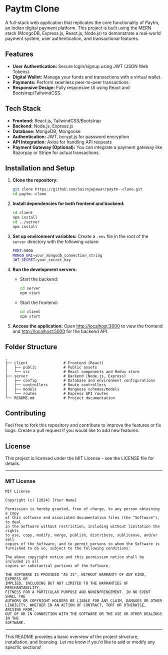 # Paytm Clone

A full-stack web application that replicates the core functionality of Paytm, an Indian digital payment platform. This project is built using the MERN stack (MongoDB, Express.js, React.js, Node.js) to demonstrate a real-world payment system, user authentication, and transactional features.

## Features

- **User Authentication:** Secure login/signup using JWT (JSON Web Tokens).
- **Digital Wallet:** Manage your funds and transactions with a virtual wallet.
- **Payments:** Perform seamless peer-to-peer transactions.
- **Responsive Design:** Fully responsive UI using React and Bootstrap/TailwindCSS.

## Tech Stack

- **Frontend:** React.js, TailwindCSS/Bootstrap
- **Backend:** Node.js, Express.js
- **Database:** MongoDB, Mongoose
- **Authentication:** JWT, bcrypt.js for password encryption
- **API Integration:** Axios for handling API requests
- **Payment Gateway (Optional):** You can integrate a payment gateway like Razorpay or Stripe for actual transactions.

## Installation and Setup

1. **Clone the repository:**
    ```bash
    git clone https://github.com/Sairajepawar/paytm--clone.git
    cd paytm--clone
    ```

2. **Install dependencies for both frontend and backend:**
    ```bash
    cd client
    npm install
    cd ../server
    npm install
    ```

3. **Set up environment variables:**
    Create a `.env` file in the root of the `server` directory with the following values:
    ```bash
    PORT=5000
    MONGO_URI=your_mongodb_connection_string
    JWT_SECRET=your_secret_key
    ```

4. **Run the development servers:**

    - Start the backend:
      ```bash
      cd server
      npm start
      ```

    - Start the frontend:
      ```bash
      cd client
      npm start
      ```

5. **Access the application:**
    Open [http://localhost:3000](http://localhost:3000) to view the frontend and [http://localhost:5000](http://localhost:5000) for the backend API.

## Folder Structure

```
.
├── client                # Frontend (React)
│   ├── public            # Public assets
│   └── src               # React components and Redux store
├── server                # Backend (Node.js, Express)
│   ├── config            # Database and environment configurations
│   ├── controllers       # Route controllers
│   ├── models            # Mongoose schemas/models
│   └── routes            # Express API routes
└── README.md             # Project documentation
```

## Contributing

Feel free to fork this repository and contribute to improve the features or fix bugs. Create a pull request if you would like to add new features.

## License

This project is licensed under the MIT License - see the LICENSE file for details.

---

### MIT License

```
MIT License

Copyright (c) [2024] [Your Name]

Permission is hereby granted, free of charge, to any person obtaining a copy
of this software and associated documentation files (the "Software"), to deal
in the Software without restriction, including without limitation the rights
to use, copy, modify, merge, publish, distribute, sublicense, and/or sell
copies of the Software, and to permit persons to whom the Software is
furnished to do so, subject to the following conditions:

The above copyright notice and this permission notice shall be included in all
copies or substantial portions of the Software.

THE SOFTWARE IS PROVIDED "AS IS", WITHOUT WARRANTY OF ANY KIND, EXPRESS OR
IMPLIED, INCLUDING BUT NOT LIMITED TO THE WARRANTIES OF MERCHANTABILITY,
FITNESS FOR A PARTICULAR PURPOSE AND NONINFRINGEMENT. IN NO EVENT SHALL THE
AUTHORS OR COPYRIGHT HOLDERS BE LIABLE FOR ANY CLAIM, DAMAGES OR OTHER
LIABILITY, WHETHER IN AN ACTION OF CONTRACT, TORT OR OTHERWISE, ARISING FROM,
OUT OF OR IN CONNECTION WITH THE SOFTWARE OR THE USE OR OTHER DEALINGS IN THE
SOFTWARE.
```

---

This README provides a basic overview of the project structure, installation, and licensing. Let me know if you'd like to add or modify any specific sections!
